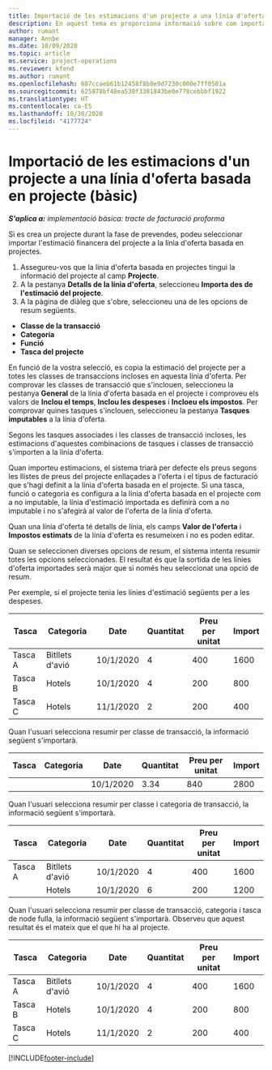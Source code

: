 ```yaml
---
title: Importació de les estimacions d'un projecte a una línia d'oferta basada en projecte (bàsic)
description: En aquest tema es proporciona informació sobre com importar estimacions d'un projecte a una línia d'oferta.
author: rumant
manager: Annbe
ms.date: 10/09/2020
ms.topic: article
ms.service: project-operations
ms.reviewer: kfend
ms.author: rumant
ms.openlocfilehash: 607ccaeb61b12458f8b0e9d7230c000e7ff0501a
ms.sourcegitcommit: 625878bf48ea530f3381843be0e778cebbbf1922
ms.translationtype: HT
ms.contentlocale: ca-ES
ms.lasthandoff: 10/30/2020
ms.locfileid: "4177724"
---
```

# <a name="import-estimates-for-a-project-to-a-project-based-quote-line---lite"></a>Importació de les estimacions d'un projecte a una línia d'oferta basada en projecte (bàsic)

_**S'aplica a:** implementació bàsica: tracte de facturació proforma_

Si es crea un projecte durant la fase de prevendes, podeu seleccionar importar l'estimació financera del projecte a la línia d'oferta basada en projectes.

1. Assegureu-vos que la línia d'oferta basada en projectes tingui la informació del projecte al camp **Projecte**.
2. A la pestanya **Detalls de la línia d'oferta**, seleccioneu **Importa des de l'estimació del projecte**.
3. A la pàgina de diàleg que s'obre, seleccioneu una de les opcions de resum següents.

  - **Classe de la transacció**
  - **Categoria**
  - **Funció** 
  - **Tasca del projecte**

En funció de la vostra selecció, es copia la estimació del projecte per a totes les classes de transaccions incloses en aquesta línia d'oferta. Per comprovar les classes de transacció que s'inclouen, seleccioneu la pestanya **General** de la línia d'oferta basada en el projecte i comproveu els valors de **Inclou el temps**, **Inclou les despeses** i **Incloeu els impostos**.  Per comprovar quines tasques s'inclouen, seleccioneu la pestanya **Tasques imputables** a la línia d'oferta.

Segons les tasques associades i les classes de transacció incloses, les estimacions d'aquestes combinacions de tasques i classes de transacció s'importen a la línia d'oferta.

Quan importeu estimacions, el sistema triarà per defecte els preus segons les llistes de preus del projecte enllaçades a l'oferta i el tipus de facturació que s'hagi definit a la línia d'oferta basada en el projecte. Si una tasca, funció o categoria es configura a la línia d'oferta basada en el projecte com a no imputable, la línia d'estimació importada es definirà com a no imputable i no s'afegirà al valor de l'oferta de la línia d'oferta.

Quan una línia d'oferta té detalls de línia, els camps **Valor de l'oferta** i **Impostos estimats** de la línia d'oferta es resumeixen i no es poden editar.

Quan se seleccionen diverses opcions de resum, el sistema intenta resumir totes les opcions seleccionades. El resultat és que la sortida de les línies d'oferta importades serà major que si només heu seleccionat una opció de resum.

Per exemple, si el projecte tenia les línies d'estimació següents per a les despeses.

| Tasca | Categoria | Date | Quantitat | Preu per unitat | Import |
| --- | --- | --- | --- | --- | --- |
| Tasca A | Bitllets d'avió | 10/1/2020 | 4 | 400 | 1600 |
| Tasca B | Hotels | 10/1/2020 | 4 | 200 | 800 |
| Tasca C | Hotels | 11/1/2020 | 2 | 200 | 400 |

Quan l'usuari selecciona resumir per classe de transacció, la informació següent s'importarà.

| Tasca | Categoria | Date | Quantitat | Preu per unitat | Import |
| --- | --- | --- | --- | --- | --- |
|||10/1/2020 | 3.34 | 840 | 2800 |

Quan l'usuari selecciona resumir per classe i categoria de transacció, la informació següent s'importarà.

| Tasca | Categoria | Date | Quantitat | Preu per unitat | Import |
| --- | --- | --- | --- | --- | --- |
| Tasca A | Bitllets d'avió | 10/1/2020 | 4 | 400 | 1600 |
| | Hotels | 10/1/2020 | 6 | 200 | 1200 |

Quan l'usuari selecciona resumir per classe de transacció, categoria i tasca de node fulla, la informació següent s'importarà. Observeu que aquest resultat és el mateix que el que hi ha al projecte.

| Tasca | Categoria | Date | Quantitat | Preu per unitat | Import |
| --- | --- | --- | --- | --- | --- |
| Tasca A | Bitllets d'avió | 10/1/2020 | 4 | 400 | 1600 |
| Tasca B | Hotels | 10/1/2020 | 4 | 200 | 800 |
| Tasca C | Hotels | 11/1/2020 | 2 | 200 | 400 |


[!INCLUDE[footer-include](../../includes/footer-banner.md)]